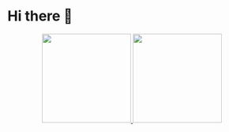 # Hi there 👋

<p align="center">
    <a href="https://github.com/anuraghazra/github-readme-stats">
        <img height="180em" src="https://github-readme-stats-eight-theta.vercel.app/api?username=jacobsee&show_icons=true&theme=vue-dark&include_all_commits=true&count_private=true" />
        <img height="180em" src="https://github-readme-stats-eight-theta.vercel.app/api/top-langs/?username=jacobsee&layout=compact&theme=vue-dark" />
    </a>
</p>

<!--
**jacobsee/jacobsee** is a ✨ _special_ ✨ repository because its `README.md` (this file) appears on your GitHub profile.

Here are some ideas to get you started:

- 🔭 I’m currently working on ...
- 🌱 I’m currently learning ...
- 👯 I’m looking to collaborate on ...
- 🤔 I’m looking for help with ...
- 💬 Ask me about ...
- 📫 How to reach me: ...
- 😄 Pronouns: ...
- ⚡ Fun fact: ...
-->
